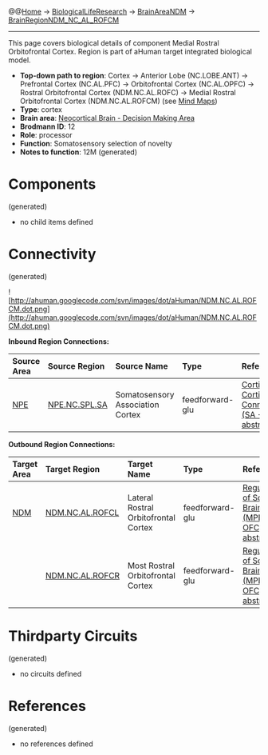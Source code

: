 @@[Home](Home.md) -> [BiologicalLifeResearch](BiologicalLifeResearch.md) -> [BrainAreaNDM](BrainAreaNDM.md) -> [BrainRegionNDM\_NC\_AL\_ROFCM](BrainRegionNDM_NC_AL_ROFCM.md)

---


This page covers biological details of component Medial Rostral Orbitofrontal Cortex.
Region is part of aHuman target integrated biological model.

  * **Top-down path to region**: Cortex -> Anterior Lobe (NC.LOBE.ANT) -> Prefrontal Cortex (NC.AL.PFC) -> Orbitofrontal Cortex (NC.AL.OPFC) -> Rostral Orbitofrontal Cortex (NDM.NC.AL.ROFC) -> Medial Rostral Orbitofrontal Cortex (NDM.NC.AL.ROFCM) (see [Mind Maps](OverallMindMaps.md))
  * **Type**: cortex
  * **Brain area**: [Neocortical Brain - Decision Making Area](BrainAreaNDM.md)
  * **Brodmann ID**: 12
  * **Role**: processor
  * **Function**: Somatosensory selection of novelty
  * **Notes to function**: 12M
(generated)
# Components #
(generated)


  * no child items defined

# Connectivity #
(generated)


![http://ahuman.googlecode.com/svn/images/dot/aHuman/NDM.NC.AL.ROFCM.dot.png](http://ahuman.googlecode.com/svn/images/dot/aHuman/NDM.NC.AL.ROFCM.dot.png)

**Inbound Region Connections:**

| **Source Area** | **Source Region** | **Source Name** | **Type** | **Reference** |
|:----------------|:------------------|:----------------|:---------|:--------------|
| [NPE](BrainAreaNPE.md) | [NPE.NC.SPL.SA](BrainRegionNPE_NC_SPL_SA.md) | Somatosensory Association Cortex | feedforward-glu | [Cortico-Cortical Connectivity (SA -> PFC, abstract)](http://www.sciencedirect.com/science/article/pii/S1053810011000080) |

**Outbound Region Connections:**

| **Target Area** | **Target Region** | **Target Name** | **Type** | **Reference** |
|:----------------|:------------------|:----------------|:---------|:--------------|
| [NDM](BrainAreaNDM.md) | [NDM.NC.AL.ROFCL](BrainRegionNDM_NC_AL_ROFCL.md) | Lateral Rostral Orbitofrontal Cortex | feedforward-glu | [Regulation of Social Brain (MPFC -> OFC, abstract)](http://brmlab.cz/project/brain_hacking/tdcs/pfc) |
|                 | [NDM.NC.AL.ROFCR](BrainRegionNDM_NC_AL_ROFCR.md) | Most Rostral Orbitofrontal Cortex | feedforward-glu | [Regulation of Social Brain (MPFC -> OFC, abstract)](http://brmlab.cz/project/brain_hacking/tdcs/pfc) |

# Thirdparty Circuits #
(generated)

  * no circuits defined

# References #
(generated)

  * no references defined
